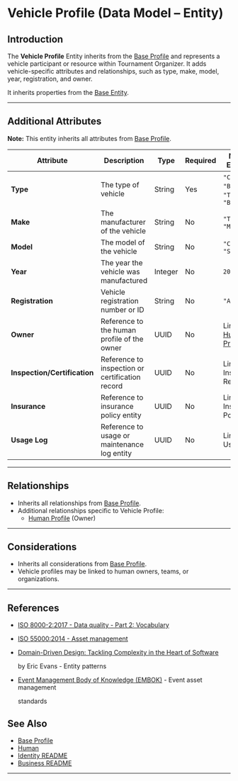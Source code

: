 # **Vehicle Profile** (Data Model – Entity)

## **Introduction**

The **Vehicle Profile** Entity inherits from the [Base Profile](../../identity/profile/base_profile.md) and
represents a vehicle participant or resource within Tournament Organizer. It adds vehicle-specific attributes and
relationships, such as type, make, model, year, registration, and owner.

It inherits properties from the [Base Entity](../../foundation/base_entity.md).

---

## **Additional Attributes**

**Note:** This entity inherits all attributes from [Base Profile](../../identity/profile/base_profile.md).

| Attribute                    | Description                                     | Type    | Required | Notes / Example                                                                                                                                 |
| ---------------------------- | ----------------------------------------------- | ------- | -------- | ----------------------------------------------------------------------------------------------------------------------------------------------- |
| **Type**                     | The type of vehicle                             | String  | Yes      | `"Car"`, `"Bus"`, `"Truck"`, `"Boat"`                                                                                                           |
| **Make**                     | The manufacturer of the vehicle                 | String  | No       | `"Toyota"`, `"Mercedes"`                                                                                                                        |
| **Model**                    | The model of the vehicle                        | String  | No       | `"Corolla"`, `"Sprinter"`                                                                                                                       |
| **Year**                     | The year the vehicle was manufactured           | Integer | No       | `2020`                                                                                                                                          |
| **Registration**             | Vehicle registration number or ID               | String  | No       | `"ABC-1234"`                                                                                                                                    |
| **Owner**                    | Reference to the human profile of the owner     | UUID    | No       | Links to [Human Profile](../../identity/profile/human.md)                                                                            |
| **Inspection/Certification** | Reference to inspection or certification record | UUID    | No       | Links to Inspection Record <!-- TODO: Create inspection record --> |
| **Insurance**                | Reference to insurance policy entity            | UUID    | No       | Links to Insurance Policy <!-- TODO: Create insurance policy -->   |
| **Usage Log**                | Reference to usage or maintenance log entity    | UUID    | No       | Links to Usage Log <!-- TODO: Create usage log -->                 |

---

## **Relationships**

- Inherits all relationships from [Base Profile](../../identity/profile/base_profile.md).
- Additional relationships specific to Vehicle Profile:
  - [Human Profile](../../identity/profile/human.md) (Owner)

---

## **Considerations**

- Inherits all considerations from [Base Profile](../../identity/profile/base_profile.md).
- Vehicle profiles may be linked to human owners, teams, or organizations.

---

## References

- [ISO 8000-2:2017 - Data quality - Part 2: Vocabulary](https://www.iso.org/standard/36326.html)
- [ISO 55000:2014 - Asset management](https://www.iso.org/standard/55088.html)
- [Domain-Driven Design: Tackling Complexity in the Heart of Software](https://www.amazon.com/Domain-Driven-Design-Tackling-Complexity-Software/dp/0321125215)

  by Eric Evans - Entity patterns

- [Event Management Body of Knowledge (EMBOK)](https://www.embok.org/index.php/embok-model) - Event asset management

  standards

## See Also

- [Base Profile](../../identity/profile/base_profile.md)
- [Human](../../identity/profile/human.md)
- [Identity README](../../identity/README.md)
- [Business README](../../README.md)

---
